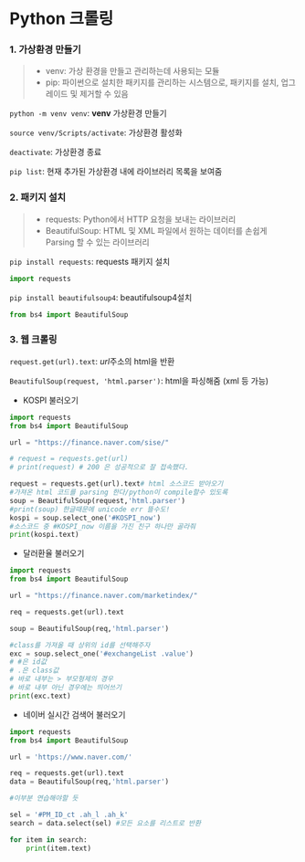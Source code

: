 # Python 크롤링

### 1. 가상환경 만들기

> - venv: 가상 환경을 만들고 관리하는데 사용되는 모듈
> - pip: 파이썬으로 설치한 패키지를 관리하는 시스템으로, 패키지를 설치, 업그레이드 및 제거할 수 있음

`python -m venv venv`: **venv** 가상환경 만들기

`source venv/Scripts/activate`: 가상환경 활성화

`deactivate`: 가상환경 종료

`pip list`: 현재 추가된 가상환경 내에 라이브러리 목록을 보여줌

### 2. 패키지 설치

> - requests: Python에서 HTTP 요청을 보내는 라이브러리
> - BeautifulSoup: HTML 및 XML 파일에서 원하는 데이터를 손쉽게 Parsing 할 수 있는 라이브러리

`pip install requests`: requests 패키지 설치

```python
import requests
```

`pip install beautifulsoup4`: beautifulsoup4설치

```python
from bs4 import BeautifulSoup
```

### 3. 웹 크롤링

`request.get(url).text`: *url*주소의 html을 반환

`BeautifulSoup(request, 'html.parser')`: html을 파싱해줌 (xml 등 가능)

- KOSPI 불러오기

```python
import requests
from bs4 import BeautifulSoup 

url = "https://finance.naver.com/sise/"

# request = requests.get(url)
# print(request) # 200 은 성공적으로 잘 접속했다.

request = requests.get(url).text# html 소스코드 받아오기
#가져온 html 코드를 parsing 한다/python이 compile할수 있도록
soup = BeautifulSoup(request,'html.parser')
#print(soup) 한글때문에 unicode err 뜰수도!
kospi = soup.select_one('#KOSPI_now')
#소스코드 중 #KOSPI_now 이름을 가진 친구 하나만 골라줘
print(kospi.text)
```

- 달러환율 불러오기

```python
import requests
from bs4 import BeautifulSoup 

url = "https://finance.naver.com/marketindex/"

req = requests.get(url).text

soup = BeautifulSoup(req,'html.parser')

#class를 가져올 때 상위의 id를 선택해주자
exc = soup.select_one('#exchangeList .value')
# #은 id값
# .은 class값
# 바로 내부는 > 부모형제의 경우
# 바로 내부 아닌 경우에는 띄어쓰기 
print(exc.text)
```

- 네이버 실시간 검색어 불러오기

```python
import requests
from bs4 import BeautifulSoup

url = 'https://www.naver.com/'

req = requests.get(url).text
data = BeautifulSoup(req,'html.parser')

#이부분 연습해야할 듯

sel = '#PM_ID_ct .ah_l .ah_k'
search = data.select(sel) #모든 요소를 리스트로 반환

for item in search:
    print(item.text)
```